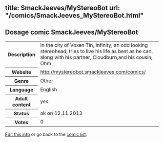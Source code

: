 title: SmackJeeves/MyStereoBot
url: "/comics/SmackJeeves_MyStereoBot.html"
---
Dosage comic SmackJeeves/MyStereoBot
-----------------------------------------

<p id="msg"></p>
<script type="text/javascript">
if (window.location.search === '?edit_info_mail=sent_ok') {
  var elem = document.getElementById("msg");
  elem.innerHTML = 'Edited information sucessfully sent for review, which is usually done daily. Thanks!';
  elem.className = 'ok';
}
</script>
<table class="comicinfo">
<tr>
<th>Description</th><td>In the city of Voxen Tin, Infinity, an odd looking stereohead, tries to live his life as best as he can, along with his partner, Cloudburn,and his cousin, Ohm</td>
</tr>
<tr>
<th>Website</th><td><a href="http://mystereobot.smackjeeves.com/comics/">http://mystereobot.smackjeeves.com/comics/</a></td>
</tr>
<tr>
<th>Genre</th><td>Other</td>
</tr>
<tr>
<th>Language</th><td>English</td>
</tr>
<tr>
<th>Adult content</th><td>yes</td>
</tr>
<tr>
<th>Status</th><td>ok on 12.11.2013</td>
</tr>
<tr>
<th>Votes</th><td>0</td>
</tr>
</table>

[Edit this info](SmackJeeves_MyStereoBot_edit.html) or go back to the [comic list](../comic-index.html).
